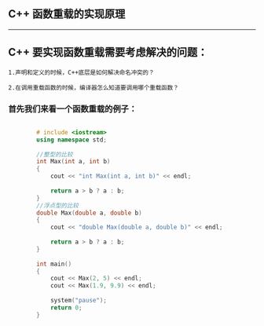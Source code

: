 ## C++ 函数重载的实现原理

----------------------------------------------------

## C++ 要实现函数重载需要考虑解决的问题：

	1.声明和定义的时候，C++底层是如何解决命名冲突的？
  
	2.在调用重载函数的时候，编译器怎么知道要调用哪个重载函数？

  
### 首先我们来看一个函数重载的例子：

```cpp

		# include <iostream>
		using namespace std;
		
		//整型的比较
		int Max(int a, int b)                                 
		{
		    cout << "int Max(int a, int b)" << endl;
		
		    return a > b ? a : b;
		}
		//浮点型的比较
		double Max(double a, double b)
		{
		    cout << "double Max(double a, double b)" << endl;
		
		    return a > b ? a : b;
		}
		
		int main()
		{
		    cout << Max(2, 5) << endl;
		    cout << Max(1.9, 9.9) << endl;
		
		    system("pause");
		    return 0;
		}
		
		
```





